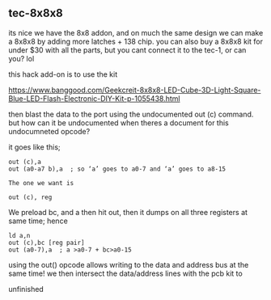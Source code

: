 ## tec-8x8x8

its nice we have the 8x8 addon, and on much the same design we can make a 8x8x8 by adding more latches + 138 chip. 
you can also buy a 8x8x8 kit for under $30 with all the parts, but you cant connect it to the tec-1, or can you? lol

this hack add-on is to use the kit

https://www.banggood.com/Geekcreit-8x8x8-LED-Cube-3D-Light-Square-Blue-LED-Flash-Electronic-DIY-Kit-p-1055438.html

then blast the data to the port using the undocumented out (c) command. but how can it be undocumented when theres a document for this undocumneted opcode?

it goes like this;

```
out (c),a
out (a0-a7 b),a  ; so ‘a’ goes to a0-7 and ‘a’ goes to a8-15

The one we want is

out (c), reg
```

We preload bc, and a then hit out, then it dumps on all three registers at same time; hence

```
ld a,n
out (c),bc [reg pair]
out (a0-7),a  ; a >a0-7 + bc>a0-15 
```

using the out() opcode allows writing to the data and address bus at the same time! we then intersect the data/address lines with the
pcb kit to 


 unfinished

 


